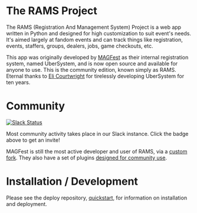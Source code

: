 The RAMS Project
=======

The RAMS (Registration And Management System) Project is a web app written in Python and designed for high customization to suit event's needs. It's aimed largely at fandom events and can track things like registration, events, staffers, groups, dealers, jobs, game checkouts, etc.

This app was originally developed by [MAGFest](http://magfest.org) as their internal registration system, named UberSystem, and is now open source and available for anyone to use. This is the community edition, known simply as RAMS. Eternal thanks to [Eli Courtwright](https://github.com/EliAndrewC) for tirelessly developing UberSystem for ten years.

Community
=========
[![Slack Status](https://slackin-ramsproject.herokuapp.com/badge.svg)](https://slackin-ramsproject.herokuapp.com/)

Most community activity takes place in our Slack instance. Click the badge above to get an invite!

MAGFest is still the most active developer and user of RAMS, via a [custom fork](https://github.com/magfest/ubersystem). They also have a set of plugins [designed for community use](https://github.com/rams).

Installation / Development
===========================

Please see the deploy repository, [quickstart](https://github.com/ramsproject/quickstart), for information on installation and deployment.
